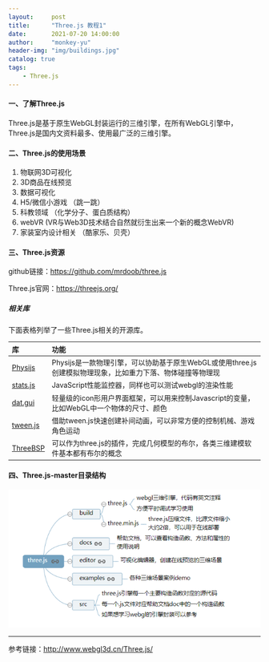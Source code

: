 ```yaml
---
layout:     post
title:      "Three.js 教程1"
date:       2021-07-20 14:00:00
author:     "monkey-yu"
header-img: "img/buildings.jpg"
catalog: true
tags:
    - Three.js
---
```


#### 一、了解Three.js

Three.js是基于原生WebGL封装运行的三维引擎，在所有WebGL引擎中，Three.js是国内文资料最多、使用最广泛的三维引擎。

#### 二、Three.js的使用场景

1. 物联网3D可视化
2. 3D商品在线预览
3. 数据可视化
4. H5/微信小游戏 （跳一跳）
5. 科教领域 （化学分子、蛋白质结构）
6. webVR (VR与Web3D技术结合自然就衍生出来一个新的概念WebVR)
7. 家装室内设计相关 （酷家乐、贝壳）

#### 三、Three.js资源

github链接：https://github.com/mrdoob/three.js

Three.js官网：https://threejs.org/

##### 相关库

下面表格列举了一些Three.js相关的开源库。

| 库                                                  | 功能                                                         |
| :-------------------------------------------------- | :----------------------------------------------------------- |
| [Physijs](https://github.com/chandlerprall/Physijs) | Physijs是一款物理引擎，可以协助基于原生WebGL或使用three.js创建模拟物理现象，比如重力下落、物体碰撞等物理现 |
| [stats.js](https://github.com/mrdoob/stats.js)      | JavaScript性能监控器，同样也可以测试webgl的渲染性能          |
| [dat.gui](https://github.com/dataarts/dat.gui)      | 轻量级的icon形用户界面框架，可以用来控制Javascript的变量，比如WebGL中一个物体的尺寸、颜色 |
| [tween.js](https://github.com/tweenjs/tween.js/)    | 借助tween.js快速创建补间动画，可以非常方便的控制机械、游戏角色运动 |
| [ThreeBSP](https://github.com/sshirokov/ThreeBSP)   | 可以作为three.js的插件，完成几何模型的布尔，各类三维建模软件基本都有布尔的概念 |

#### 四、Three.js-master目录结构

![image-20210720144146198](/img/post_img/threejs/image-1.png)

------

参考链接：http://www.webgl3d.cn/Three.js/